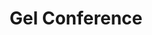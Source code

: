 ---
dateStart: 2007-05-04
dateEnd: 2007-05-05
title: "Gel Conference"
venue: "Creative Good"
organizer: Mark Hurst
credit: "Places & Spaces"
city: New York City
state: NY
country: USA
pdfLink: 20060504-creative-good-conference.pdf
venueImages:
 - sm: image01.sm.jpg
   lg: image01.lg.jpg
 - sm: image02.sm.jpg
   lg: image02.lg.jpg
 - sm: image03.sm.jpg
   lg: image03.lg.jpg
 - sm: image04.sm.jpg
   lg: image04.lg.jpg
 - sm: image05.sm.jpg
   lg: image05.lg.jpg
 - sm: image06.sm.jpg
   lg: image06.lg.jpg
---
